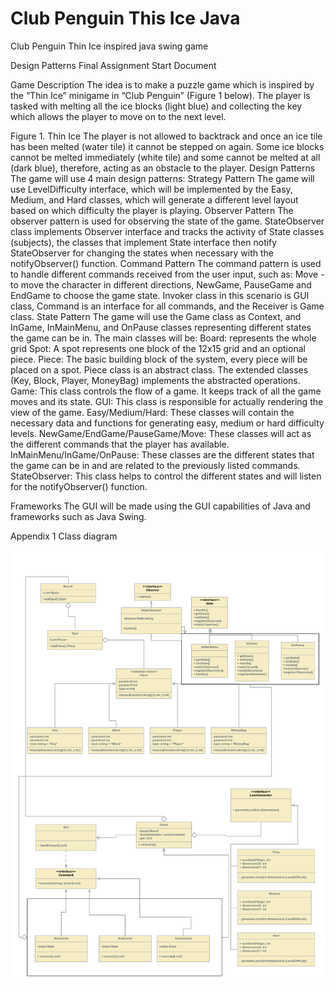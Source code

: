 # Club Penguin This Ice Java
 Club Penguin Thin Ice inspired java swing game
 
Design Patterns Final Assignment Start Document

Game Description
The idea is to make a puzzle game which is inspired by the “Thin Ice” minigame in “Club Penguin” (Figure 1 below).  The player is tasked with melting all the ice blocks (light blue) and collecting the key which allows the player to move on to the next level. 

Figure 1. Thin Ice
The player is not allowed to backtrack and once an ice tile has been melted (water tile) it cannot be stepped on again. Some ice blocks cannot be melted immediately (white tile) and some cannot be melted at all (dark blue), therefore, acting as an obstacle to the player.
Design Patterns
The game will use 4 main design patterns: 
Strategy Pattern
The game will use LevelDifficulty interface, which will be implemented by the Easy, Medium, and Hard classes, which will generate a different level layout based on which difficulty the player is playing.
Observer Pattern
The observer pattern is used for observing the state of the game. StateObserver class implements Observer interface and tracks the activity of State classes (subjects), the classes that implement State interface then notify StateObserver for changing the states when necessary with the notifyObserver() function.
Command Pattern
The command pattern is used to handle different commands received from the user input, such as: Move - to move the character in different directions, NewGame, PauseGame and EndGame to choose the game state. Invoker class in this scenario is GUI class, Command is an interface for all commands, and the Receiver is Game class.
State Pattern
The game will use the Game class as Context, and InGame, InMainMenu, and OnPause classes representing different states the game can be in.
The main classes will be:
Board: represents the whole grid
Spot: A spot represents one block of the 12x15 grid and an optional piece.
Piece: The basic building block of the system, every piece will be placed on a spot. Piece class is an abstract class. The extended classes (Key, Block, Player, MoneyBag) implements the abstracted operations.
Game: This class controls the flow of a game. It keeps track of all the game moves and its state.
GUI: This class is responsible for actually rendering the view of the game.
Easy/Medium/Hard: These classes will contain the necessary data and functions for generating easy, medium or hard difficulty levels.
NewGame/EndGame/PauseGame/Move: These classes will act as the different commands that the player has available. 
InMainMenu/InGame/OnPause: These classes are the different states that the game can be in and are related to the previously listed commands.
StateObserver: This class helps to control the different states and will listen for the notifyObserver() function.


Frameworks
The GUI will be made using the GUI capabilities of Java and frameworks such as Java Swing.

Appendix 1
Class diagram

![Class Diagram](.class.png)

